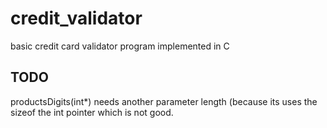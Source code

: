 # credit_validator

basic credit card validator program implemented in C

## TODO
productsDigits(int*) needs another parameter length (because its uses the sizeof the int pointer which is not good.
